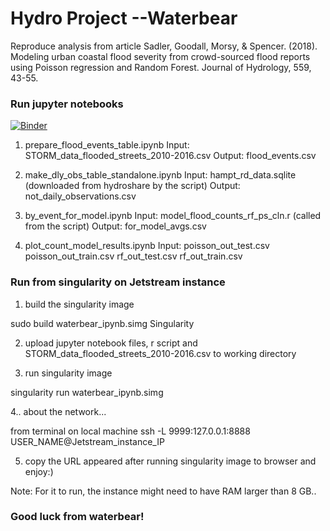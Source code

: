 # Hydro Project --Waterbear

Reproduce analysis from article 
Sadler, Goodall, Morsy, & Spencer. (2018). Modeling urban coastal flood severity from crowd-sourced flood reports using Poisson regression and Random Forest. Journal of Hydrology, 559, 43-55.

### Run jupyter notebooks

[![Binder](https://mybinder.org/badge.svg)](https://mybinder.org/v2/gh/matthewdmanning/flood_data/containers?filepath=jupyter_ntbk)

1. prepare_flood_events_table.ipynb
   Input: STORM_data_flooded_streets_2010-2016.csv
   Output: flood_events.csv
   
2. make_dly_obs_table_standalone.ipynb
   Input: hampt_rd_data.sqlite (downloaded from hydroshare by the script)
   Output: not_daily_observations.csv
   
3. by_event_for_model.ipynb
   Input: model_flood_counts_rf_ps_cln.r (called from the script)
   Output: for_model_avgs.csv
   
4. plot_count_model_results.ipynb
   Input: poisson_out_test.csv
           poisson_out_train.csv
           rf_out_test.csv
           rf_out_train.csv
           
### Run from singularity on Jetstream instance

1. build the singularity image 

sudo build waterbear_ipynb.simg Singularity

2. upload jupyter notebook files, r script and STORM_data_flooded_streets_2010-2016.csv to working directory

3. run singularity image 

singularity run waterbear_ipynb.simg

4.. about the network...

from terminal on local machine
ssh -L 9999:127.0.0.1:8888 USER_NAME@Jetstream_instance_IP

5. copy the URL appeared after running singularity image to browser and enjoy:)

Note: For it to run, the instance might need to have RAM larger than 8 GB..

### Good luck from waterbear!
